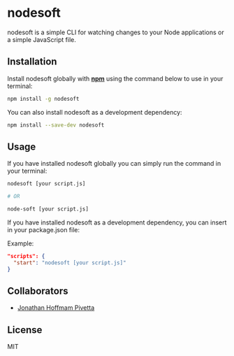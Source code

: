 # nodesoft

nodesoft is a simple CLI for watching changes to your Node applications or a simple JavaScript file.

## Installation

Install nodesoft globally with [**npm**](http://npmjs.org/) using the command below to use in your terminal:

```bash
npm install -g nodesoft
```

You can also install nodesoft as a development dependency:

```bash
npm install --save-dev nodesoft
```

## Usage

If you have installed nodesoft globally you can simply run the command in your terminal:

```bash
nodesoft [your script.js]

# OR

node-soft [your script.js]
```

If you have installed nodesoft as a development dependency, you can insert in your package.json file:

Example:

```json
"scripts": {
  "start": "nodesoft [your script.js]"
}
```

## Collaborators

- [Jonathan Hoffmam Pivetta](https://github.com/jonhoffmam)

## License

MIT
